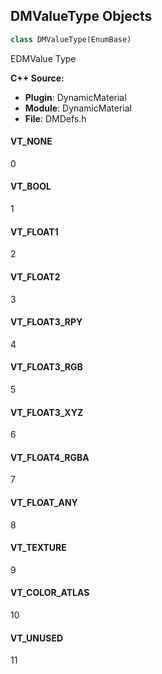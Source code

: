 ## DMValueType Objects

```python
class DMValueType(EnumBase)
```

EDMValue Type

**C++ Source:**

- **Plugin**: DynamicMaterial
- **Module**: DynamicMaterial
- **File**: DMDefs.h

<a id="unreal.DMValueType.VT_NONE"></a>

#### VT_NONE

0

<a id="unreal.DMValueType.VT_BOOL"></a>

#### VT_BOOL

1

<a id="unreal.DMValueType.VT_FLOAT1"></a>

#### VT_FLOAT1

2

<a id="unreal.DMValueType.VT_FLOAT2"></a>

#### VT_FLOAT2

3

<a id="unreal.DMValueType.VT_FLOAT3_RPY"></a>

#### VT_FLOAT3_RPY

4

<a id="unreal.DMValueType.VT_FLOAT3_RGB"></a>

#### VT_FLOAT3_RGB

5

<a id="unreal.DMValueType.VT_FLOAT3_XYZ"></a>

#### VT_FLOAT3_XYZ

6

<a id="unreal.DMValueType.VT_FLOAT4_RGBA"></a>

#### VT_FLOAT4_RGBA

7

<a id="unreal.DMValueType.VT_FLOAT_ANY"></a>

#### VT_FLOAT_ANY

8

<a id="unreal.DMValueType.VT_TEXTURE"></a>

#### VT_TEXTURE

9

<a id="unreal.DMValueType.VT_COLOR_ATLAS"></a>

#### VT_COLOR_ATLAS

10

<a id="unreal.DMValueType.VT_UNUSED"></a>

#### VT_UNUSED

11

<a id="unreal.DMUpdateType"></a>